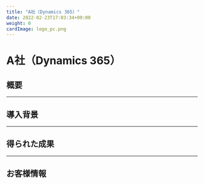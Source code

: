 ```yaml
---
title: "A社（Dynamics 365）"
date: 2022-02-23T17:03:34+09:00
weight: 0
cardImage: logo_pc.png
---
```


# A社（Dynamics 365）

## 概要

***

## 導⼊背景

***

## 得られた成果

***

## お客様情報